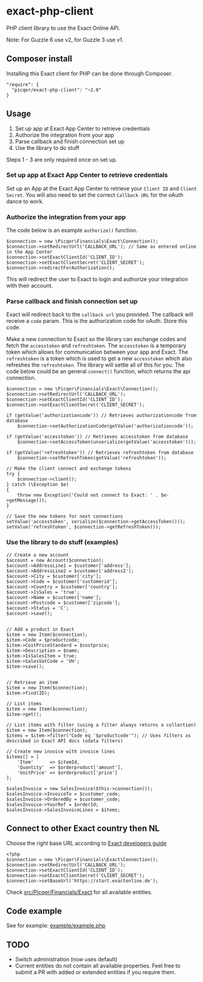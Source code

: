 # exact-php-client

PHP client library to use the Exact Online API.

Note: For Guzzle 6 use v2, for Guzzle 3 use v1.

## Composer install
Installing this Exact client for PHP can be done through Composer.

    "require": {
      "picqer/exact-php-client": "~2.0"
    }

## Usage

1. Set up app at Exact App Center to retrieve credentials
2. Authorize the integration from your app
3. Parse callback and finish connection set up
4. Use the library to do stuff

Steps 1 - 3 are only required once on set up.

### Set up app at Exact App Center to retrieve credentials

Set up an App at the Exact App Center to retrieve your `Client ID` and `Client Secret`.
You will also need to set the correct `Callback URL` for the oAuth dance to work.

### Authorize the integration from your app

The code below is an example `authorize()` function.

    $connection = new \Picqer\Financials\Exact\Connection();
    $connection->setRedirectUrl('CALLBACK_URL'); // Same as entered online in the App Center
    $connection->setExactClientId('CLIENT_ID');
    $connection->setExactClientSecret('CLIENT_SECRET');
    $connection->redirectForAuthorization();

This will redirect the user to Exact to login and authorize your integration with their account.

### Parse callback and finish connection set up
Exact will redirect back to the `callback url` you provided. The callback will receive a `code` param. 
This is the authorization code for oAuth. Store this code.

Make a new connection to Exact so the library can exchange codes and fetch the `accesstoken` and `refreshtoken`.
The `accesstoken` is a temporary token which allows for communication between your app and Exact.
The `refreshtoken` is a token which is used to get a new `accesstoken` which also refreshes the `refreshtoken`. 
The library will settle all of this for you. The code below could be an general `connect()` function, which returns
the api connection.

    $connection = new \Picqer\Financials\Exact\Connection();
    $connection->setRedirectUrl('CALLBACK_URL');
    $connection->setExactClientId('CLIENT_ID');
    $connection->setExactClientSecret('CLIENT_SECRET');

    if (getValue('authorizationcode')) // Retrieves authorizationcode from database
        $connection->setAuthorizationCode(getValue('authorizationcode'));

    if (getValue('accesstoken')) // Retrieves accesstoken from database
        $connection->setAccessToken(unserialize(getValue('accesstoken')));

    if (getValue('refreshtoken')) // Retrieves refreshtoken from database
        $connection->setRefreshToken(getValue('refreshtoken'));

    // Make the client connect and exchange tokens
    try {
        $connection->client();
    } catch (\Exception $e)
    {
        throw new Exception('Could not connect to Exact: ' . $e->getMessage());
    }

    // Save the new tokens for next connections
    setValue('accesstoken', serialize($connection->getAccessToken()));
    setValue('refreshtoken', $connection->getRefreshToken());

### Use the library to do stuff (examples)

    // Create a new account
    $account = new Account($connection);
    $account->AddressLine1 = $customer['address'];
    $account->AddressLine2 = $customer['address2'];
    $account->City = $customer['city'];
    $account->Code = $customer['customerid'];
    $account->Country = $customer['country'];
    $account->IsSales = 'true';
    $account->Name = $customer['name'];
    $account->Postcode = $customer['zipcode'];
    $account->Status = 'C';
    $account->save();


    // Add a product in Exact
    $item = new Item($connection);
    $item->Code = $productcode;
    $item->CostPriceStandard = $costprice;
    $item->Description = $name;
    $item->IsSalesItem = true;
    $item->SalesVatCode = 'VH';
    $item->save();


    // Retrieve an item
    $item = new Item($connection);
    $item->find(ID);

    // List items
    $item = new Item($connection);
    $item->get();

    // List items with filter (using a filter always returns a collection)
    $item = new Item($connection);
    $items = $item->filter("Code eq '$productcode'"); // Uses filters as described in Exact API docs (odata filters)

    // Create new invoice with invoice lines
    $items[] = [
        'Item'      => $itemId,
        'Quantity'  => $orderproduct['amount'],
        'UnitPrice' => $orderproduct['price']
    ];

    $salesInvoice = new SalesInvoice($this->connection());
    $salesInvoice->InvoiceTo = $customer_code;
    $salesInvoice->OrderedBy = $customer_code;
    $salesInvoice->YourRef = $orderId;
    $salesInvoice->SalesInvoiceLines = $items;

## Connect to other Exact country then NL
Choose the right base URL according to [Exact developers guide](https://developers.exactonline.com/#Exact%20Online%20sites.html)

    <?php
    $connection = new \Picqer\Financials\Exact\Connection();
    $connection->setRedirectUrl('CALLBACK_URL');
    $connection->setExactClientId('CLIENT_ID');
    $connection->setExactClientSecret('CLIENT_SECRET');
    $connection->setBaseUrl('https://start.exactonline.de');

Check [src/Picqer/Financials/Exact](src/Picqer/Financials/Exact) for all available entities.

## Code example
See for example: [example/example.php](example/example.php)

## TODO
- Switch administration (now uses default)
- Current entities do not contain all available properties. Feel free to submit a PR with added or extended entities if you require them.


